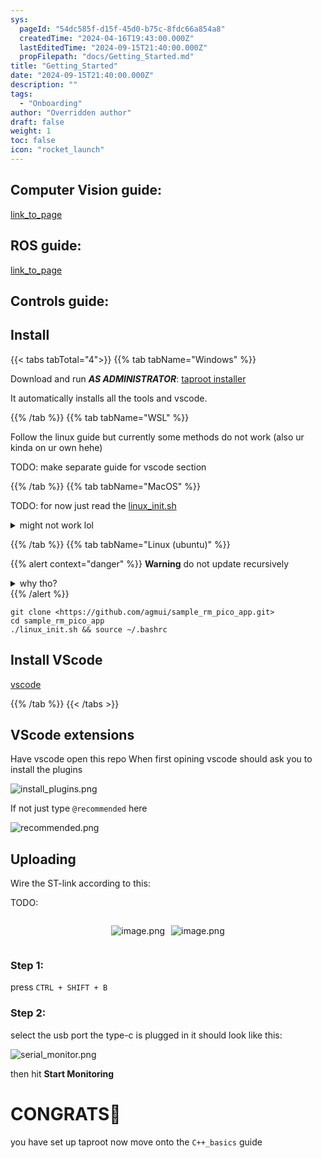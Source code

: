 ```yaml
---
sys:
  pageId: "54dc585f-d15f-45d0-b75c-8fdc66a854a8"
  createdTime: "2024-04-16T19:43:00.000Z"
  lastEditedTime: "2024-09-15T21:40:00.000Z"
  propFilepath: "docs/Getting_Started.md"
title: "Getting_Started"
date: "2024-09-15T21:40:00.000Z"
description: ""
tags:
  - "Onboarding"
author: "Overridden author"
draft: false
weight: 1
toc: false
icon: "rocket_launch"
---
```


## Computer Vision guide:

[link_to_page](86d45bc0-388b-4d26-8848-44f255f73d0e)

## ROS guide:

[link_to_page](3c76c1de-ec8f-46d6-8b0a-294005edc2d5)

## Controls guide:

## Install

{{< tabs tabTotal="4">}}
{{% tab tabName="Windows" %}}

Download and run _**AS ADMINISTRATOR**_: [taproot installer](https://github.com/Thornbots/TeachingFreshies/releases/tag/1.0)

It automatically installs all the tools and vscode.

{{% /tab %}}
{{% tab tabName="WSL" %}}

Follow the linux guide but currently some methods do not work (also ur kinda on ur own hehe)

TODO: make separate guide for vscode section

{{% /tab %}}
{{% tab tabName="MacOS" %}}

TODO: for now just read the [linux_init.sh](https://github.com/agmui/sample_rm_pico_app/blob/main/linux_init.sh)

<details>
<summary>might not work lol</summary>

`brew install libusb pkg-config`

Next install: [vscode](https://code.visualstudio.com/Download)

</details>

{{% /tab %}}
{{% tab tabName="Linux (ubuntu)" %}}

{{% alert context="danger" %}}
**Warning** do not update recursively
<details>
<summary>why tho?</summary>
There are some submodules that may go on for a while (like tinyusb) and I highly
recommend you don't need to get them.
If you want to see what submodules I update just look in `linux_init.sh`
</details>
{{% /alert %}}

```shell
git clone <https://github.com/agmui/sample_rm_pico_app.git>
cd sample_rm_pico_app
./linux_init.sh && source ~/.bashrc
```

## Install VScode

[vscode](https://code.visualstudio.com/Download)

{{% /tab %}}
{{< /tabs >}}

## VScode extensions

Have vscode open this repo
When first opining vscode should ask you to install the plugins

![install_plugins.png](https://prod-files-secure.s3.us-west-2.amazonaws.com/d518164a-d88e-44d1-a4ee-3adb3bd8bce0/89bd30f0-1825-4e77-867b-0a41ce370880/install_plugins.png?X-Amz-Algorithm=AWS4-HMAC-SHA256&X-Amz-Content-Sha256=UNSIGNED-PAYLOAD&X-Amz-Credential=ASIAZI2LB4667MIFS4HB%2F20250328%2Fus-west-2%2Fs3%2Faws4_request&X-Amz-Date=20250328T070843Z&X-Amz-Expires=3600&X-Amz-Security-Token=IQoJb3JpZ2luX2VjEO%2F%2F%2F%2F%2F%2F%2F%2F%2F%2F%2FwEaCXVzLXdlc3QtMiJIMEYCIQDi2RKvQAwl9muOaKvbuPuJPoHFxkVSuJKlhsjyWOn7iAIhAJGoQGm3KJhZaiBPwjGUyraAFm59L9VzpF0vE%2FxygsFjKv8DCFgQABoMNjM3NDIzMTgzODA1IgziS9rcJF7eNsdNv64q3AMi1NUyyat3xrIySzrR8Q0mre6vW5EzLKW36W%2FHFmGqb%2Fbz9GSwE0oBq%2FUo5CHcnCn74uHw7SlqVB43%2BH03t%2BBVKSLl07YEJju5sAJnsSdTjwBU6ukhNVHa2BRYgtA8wqpNHsR2LiSR%2FpjhTwtg72I01OlZMPYl6jfs%2FjDqJC2muNsgVlOFYUgsKdenldhF0l5aW7bOxSKpj%2Fj52oSjTD%2Ba%2FnuzA3CdtFKd3qdK5bCOStJGgHgwkWUdKvEQxEfxdMhOwKGnq5e62kkmLNqdJzyeWbkFU2MT9%2FI5Y%2BvXOAltdTSE%2FQqhBWu%2FYcAXRnsoLMncblnd%2Bx%2BPnUphKSLdQHwUxlinB9eB3tQd9yLfuRgeep16U8Jvn4rt4lWQRQiKoQcowOiL5XqvjruDyZuZQwWpcbxOUjE%2FCSFHe4S5tJAQYb%2Be6RSpnKhWS0h907mRypwpB0Up78aEOJ8yJPhRmMtBhztwrx7fyNqdoclw8z6dKVemuM%2BrksbfwxvDEcmzQt0naWyIGitOBCw0PgQ8ayWiGyxKw%2FgLxNLHmd8lmwHVswQj0h3Hp4DoBqIOgQsTTqm0e8AoTCCCSAaoVnqFdmXinbHUDCPKtyZ%2B22FWZbYit81hw3%2BpaotGDy2f8zD7hpm%2FBjqkAVtyygRXYtktJEpoM4BNa4kbldsklh0dNWM3Lp3Rw0BdmU5aiNqmIVnfYVuR1DapffM4jB46fgN55JvfUBj1%2FikRvp2ltglltKsyxrgXymgUWpQyH31Ump3VA8EbGcq3BWxLwn0AMyaB2W0XN3cqR49l5UtAVFyzJ5dsYKHMvczlI%2B4X8dHKN8Hpqvi4OxT2F6Tmw%2FrbOiOHnT3zsGwBIAVIrfS2&X-Amz-Signature=4befc131ac84f4d1a418e5757ce57538f9a7bdc42e8888bf8e44d020ed3869e0&X-Amz-SignedHeaders=host&x-id=GetObject)

If not just type `@recommended` here  

![recommended.png](https://prod-files-secure.s3.us-west-2.amazonaws.com/d518164a-d88e-44d1-a4ee-3adb3bd8bce0/61e661e9-5d85-4dfc-be0d-8d2097a5e793/recommended.png?X-Amz-Algorithm=AWS4-HMAC-SHA256&X-Amz-Content-Sha256=UNSIGNED-PAYLOAD&X-Amz-Credential=ASIAZI2LB4667MIFS4HB%2F20250328%2Fus-west-2%2Fs3%2Faws4_request&X-Amz-Date=20250328T070843Z&X-Amz-Expires=3600&X-Amz-Security-Token=IQoJb3JpZ2luX2VjEO%2F%2F%2F%2F%2F%2F%2F%2F%2F%2F%2FwEaCXVzLXdlc3QtMiJIMEYCIQDi2RKvQAwl9muOaKvbuPuJPoHFxkVSuJKlhsjyWOn7iAIhAJGoQGm3KJhZaiBPwjGUyraAFm59L9VzpF0vE%2FxygsFjKv8DCFgQABoMNjM3NDIzMTgzODA1IgziS9rcJF7eNsdNv64q3AMi1NUyyat3xrIySzrR8Q0mre6vW5EzLKW36W%2FHFmGqb%2Fbz9GSwE0oBq%2FUo5CHcnCn74uHw7SlqVB43%2BH03t%2BBVKSLl07YEJju5sAJnsSdTjwBU6ukhNVHa2BRYgtA8wqpNHsR2LiSR%2FpjhTwtg72I01OlZMPYl6jfs%2FjDqJC2muNsgVlOFYUgsKdenldhF0l5aW7bOxSKpj%2Fj52oSjTD%2Ba%2FnuzA3CdtFKd3qdK5bCOStJGgHgwkWUdKvEQxEfxdMhOwKGnq5e62kkmLNqdJzyeWbkFU2MT9%2FI5Y%2BvXOAltdTSE%2FQqhBWu%2FYcAXRnsoLMncblnd%2Bx%2BPnUphKSLdQHwUxlinB9eB3tQd9yLfuRgeep16U8Jvn4rt4lWQRQiKoQcowOiL5XqvjruDyZuZQwWpcbxOUjE%2FCSFHe4S5tJAQYb%2Be6RSpnKhWS0h907mRypwpB0Up78aEOJ8yJPhRmMtBhztwrx7fyNqdoclw8z6dKVemuM%2BrksbfwxvDEcmzQt0naWyIGitOBCw0PgQ8ayWiGyxKw%2FgLxNLHmd8lmwHVswQj0h3Hp4DoBqIOgQsTTqm0e8AoTCCCSAaoVnqFdmXinbHUDCPKtyZ%2B22FWZbYit81hw3%2BpaotGDy2f8zD7hpm%2FBjqkAVtyygRXYtktJEpoM4BNa4kbldsklh0dNWM3Lp3Rw0BdmU5aiNqmIVnfYVuR1DapffM4jB46fgN55JvfUBj1%2FikRvp2ltglltKsyxrgXymgUWpQyH31Ump3VA8EbGcq3BWxLwn0AMyaB2W0XN3cqR49l5UtAVFyzJ5dsYKHMvczlI%2B4X8dHKN8Hpqvi4OxT2F6Tmw%2FrbOiOHnT3zsGwBIAVIrfS2&X-Amz-Signature=addfd0022c8ed32ee49ae8140671c89f3de208356dd5db3dbd14efbe1325cbad&X-Amz-SignedHeaders=host&x-id=GetObject)

## Uploading

Wire the ST-link according to this:

TODO:

<div style="display: flex;flex-direction: row; column-gap:10px; max-width: 630px;justify-content: center;">
<div>

![image.png](https://prod-files-secure.s3.us-west-2.amazonaws.com/d518164a-d88e-44d1-a4ee-3adb3bd8bce0/210ecb78-1116-4d7b-b9b7-2292f66fa2c2/image.png?X-Amz-Algorithm=AWS4-HMAC-SHA256&X-Amz-Content-Sha256=UNSIGNED-PAYLOAD&X-Amz-Credential=ASIAZI2LB46666FE576W%2F20250328%2Fus-west-2%2Fs3%2Faws4_request&X-Amz-Date=20250328T070852Z&X-Amz-Expires=3600&X-Amz-Security-Token=IQoJb3JpZ2luX2VjEO%2F%2F%2F%2F%2F%2F%2F%2F%2F%2F%2FwEaCXVzLXdlc3QtMiJHMEUCIQDE4MF5SxcKgQmq0FV3obwyzgNDsMoa9lkebhRgm%2F0D1gIgViwsPBLVpPtgmlA1hs4%2BZFo4ztoiAS9a2VHOwlGQ%2Fg4q%2FwMIWBAAGgw2Mzc0MjMxODM4MDUiDLSoJU0uy5%2BIMHoPLircAySi4xNTb%2Fa7kQ4dXtPcpnXq6QDze8w67xVpO1GBX7Fwus0eB3nzxjmvP0%2Fbla2Y3JMCQD0hozuaHC4Oyi9EriTmNRA%2FbDuV2KDfmr5Hejq9D%2B2tC9LuVWy4pUbVW6q3cNm2Sr0vEThdlZIut07M6hso4TOMVrEwlv%2BuJ4sPe6x0qaKyVyGH4n2eqamDXdNFWNWY8bjF2HWs8CKtbrr1De0L4OTm%2BS8JHbsB3%2FA779g9pfYIVrhKmhq8PqKmP%2FFZAyPDcD%2Bgc7A1MnnY3eK9i9d1x5gn2aYDtvSq2BRUhFeR0nY4Zx%2BuZAt3RqXT4IIppFPNKbUWiWUPp7%2BlQ0MzI38d2yCbB92I3wdlxpNmxw3GnfNrUSZNUPOB51UUC%2Bpo65nd2GIzsRn8hlqsJmbT%2FC0RP3%2Fy5vVjV3AfrTvrXiMTes0Gr%2FFNWU8kyMlDGtqBhgrwGHu5YJAnbvUpvMQX3mzz5UaHZUAqrNtxyb2c%2Byr10lO3TBxtz74mlMajQ53Dck2ll8DVVZVd4Zr9X5nogP%2FkGoToYKclt7U6bCn0HbbeiqCoNUDjUKIBi7AiyX1gtojxMV%2BWamLF2mL7JsmsCQ85sIh19oyaJF32zhI51oIiONxTKczCEiPnBWc4MNuGmb8GOqUBMdsBlXXGuSo0ejGeXjLzEE1jrGQMPfwipmmwRRZ6NFM79xa6FlwjJT5H%2Fie30Ulo8g2O4TA0RyNyFsnZj6ZIbbQvxEtSTgCUQW9%2BnDYg0o%2BjG5wDpchB2G002Ja6LBbKtKKTOKmmgVuiIjV0ydSD62N%2F7Cl7nQtGaQ3M57QwHOFVr6VkvAT78u1SgP3AT28QOsvB7fhXbpCz%2FLhdemWjjhqyEu65&X-Amz-Signature=548d2881030bb3104b51980f19171ae28d9ab17341f8e03debb31fc60d08c381&X-Amz-SignedHeaders=host&x-id=GetObject)

</div>
<div>

![image.png](https://prod-files-secure.s3.us-west-2.amazonaws.com/d518164a-d88e-44d1-a4ee-3adb3bd8bce0/33a0fd0f-8ca6-4a86-8e09-26e95ded1fff/image.png?X-Amz-Algorithm=AWS4-HMAC-SHA256&X-Amz-Content-Sha256=UNSIGNED-PAYLOAD&X-Amz-Credential=ASIAZI2LB466TLHGL7E6%2F20250328%2Fus-west-2%2Fs3%2Faws4_request&X-Amz-Date=20250328T070853Z&X-Amz-Expires=3600&X-Amz-Security-Token=IQoJb3JpZ2luX2VjEO%2F%2F%2F%2F%2F%2F%2F%2F%2F%2F%2FwEaCXVzLXdlc3QtMiJHMEUCIQCU8KSkgp%2BbbsJyvW7wUBGX0QuFUeDEnawLYRRAY09vogIgNFL0%2FK2TGjlG2JTVadpPYF3%2FxvlTqzBDEZgk%2FhA11Loq%2FwMIWBAAGgw2Mzc0MjMxODM4MDUiDPDyzHQd9qkL135UhCrcA9fqAtfEcYfAMfGU1L2FpJzKNia4b4YCzS%2FRD9G1DElt77pX1u3pysOQD%2FtKkcjL5e2JLwlohYMPBOaGK8Nha0i%2B4OPX8izRsVWAPDVg0a87k09t%2FjwwRxueIp3qAXfZxcM2OZgCvlgcgIKGwtn9BglSAl8Sb8YbUSbd9%2F%2FiT2iNSYP%2FhRTOMUyEvpweD6c0%2FugruFm4eqYf7HToZQVxRrlSxYP4ks4SLGE6%2B11ytgZkDDSzNcvgN2wz0gCxuHRQChyi7mjFqBY3S1Afw4upllNviKgfQtjzNjtuzwXJH1OchZkSguMn4UPecezM0%2Fk1lqiFAtwO%2BXPMHh2DvT0VPzMKeS3eXMSt1SrLcYCeYP%2BRLPH1VVRN1pDW79ej6FLEYwIU%2FPHmFDpBwg%2BX1Oq3utN2N94L%2FjnGxmHCYoVH9KM%2BHoAEE8jRtdjB%2Fcg%2F0C9zVz9xpkktIE6wN8nI3uocrYwSoAqKe0sSpPmA2I4jyaZfQEYRiyvaM%2FrAQI2DS0a9U9tnEFvJTK20MOVnjD06kHyR4ac6WgUndshbDZENATEttM0uIrpAKTFbe6UgfZHrZqPqkwkddaoF3YjQmf1XmeNYwG8YEuaCzx8y2LWdKWhp19l%2BgrGu85H3fmBhMM6Gmb8GOqUBh%2F%2Fro8U%2BTEq1dT0P3yzfg5QiHOfqYBXF35%2FEE%2FPEGVH5H2DaLz0Le3hf1gnostCSmQf6fOqdP8CgchCPvSyZJUoTPQkNSrhlVNX3daJqPC0OZH1XkG3zn8eStct9O5OdcOD%2B5lw4XmCz9h9v5pjy4USE8CCpxePfrjdfdZ06NJB%2B8Y3X9m%2B9Qnd11Uz9TbKTD5oJ42mwvOVzzhFjnvFD%2F6YuRWxL&X-Amz-Signature=801cc2dec7101900f4e35ecaec1282e9f880e7ec9692fc8d7260d0639306280c&X-Amz-SignedHeaders=host&x-id=GetObject)

</div>
</div>

### Step 1:

press `CTRL + SHIFT + B`

### Step 2:

select the usb port the type-c is plugged in it should look like this:

![serial_monitor.png](https://prod-files-secure.s3.us-west-2.amazonaws.com/d518164a-d88e-44d1-a4ee-3adb3bd8bce0/f03f4774-05d4-4393-b6a0-d5efb6d315ab/serial_monitor.png?X-Amz-Algorithm=AWS4-HMAC-SHA256&X-Amz-Content-Sha256=UNSIGNED-PAYLOAD&X-Amz-Credential=ASIAZI2LB4667MIFS4HB%2F20250328%2Fus-west-2%2Fs3%2Faws4_request&X-Amz-Date=20250328T070843Z&X-Amz-Expires=3600&X-Amz-Security-Token=IQoJb3JpZ2luX2VjEO%2F%2F%2F%2F%2F%2F%2F%2F%2F%2F%2FwEaCXVzLXdlc3QtMiJIMEYCIQDi2RKvQAwl9muOaKvbuPuJPoHFxkVSuJKlhsjyWOn7iAIhAJGoQGm3KJhZaiBPwjGUyraAFm59L9VzpF0vE%2FxygsFjKv8DCFgQABoMNjM3NDIzMTgzODA1IgziS9rcJF7eNsdNv64q3AMi1NUyyat3xrIySzrR8Q0mre6vW5EzLKW36W%2FHFmGqb%2Fbz9GSwE0oBq%2FUo5CHcnCn74uHw7SlqVB43%2BH03t%2BBVKSLl07YEJju5sAJnsSdTjwBU6ukhNVHa2BRYgtA8wqpNHsR2LiSR%2FpjhTwtg72I01OlZMPYl6jfs%2FjDqJC2muNsgVlOFYUgsKdenldhF0l5aW7bOxSKpj%2Fj52oSjTD%2Ba%2FnuzA3CdtFKd3qdK5bCOStJGgHgwkWUdKvEQxEfxdMhOwKGnq5e62kkmLNqdJzyeWbkFU2MT9%2FI5Y%2BvXOAltdTSE%2FQqhBWu%2FYcAXRnsoLMncblnd%2Bx%2BPnUphKSLdQHwUxlinB9eB3tQd9yLfuRgeep16U8Jvn4rt4lWQRQiKoQcowOiL5XqvjruDyZuZQwWpcbxOUjE%2FCSFHe4S5tJAQYb%2Be6RSpnKhWS0h907mRypwpB0Up78aEOJ8yJPhRmMtBhztwrx7fyNqdoclw8z6dKVemuM%2BrksbfwxvDEcmzQt0naWyIGitOBCw0PgQ8ayWiGyxKw%2FgLxNLHmd8lmwHVswQj0h3Hp4DoBqIOgQsTTqm0e8AoTCCCSAaoVnqFdmXinbHUDCPKtyZ%2B22FWZbYit81hw3%2BpaotGDy2f8zD7hpm%2FBjqkAVtyygRXYtktJEpoM4BNa4kbldsklh0dNWM3Lp3Rw0BdmU5aiNqmIVnfYVuR1DapffM4jB46fgN55JvfUBj1%2FikRvp2ltglltKsyxrgXymgUWpQyH31Ump3VA8EbGcq3BWxLwn0AMyaB2W0XN3cqR49l5UtAVFyzJ5dsYKHMvczlI%2B4X8dHKN8Hpqvi4OxT2F6Tmw%2FrbOiOHnT3zsGwBIAVIrfS2&X-Amz-Signature=b0cf29d9cc5713481f7a370f897cedd5c61f42a0dbdf43be6b5d4995064e6a37&X-Amz-SignedHeaders=host&x-id=GetObject)

then hit **Start Monitoring**

# CONGRATS🎉

you have set up taproot now move onto the `C++_basics` guide
